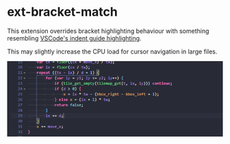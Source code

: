 # ext-bracket-match
This extension overrides bracket highlighting behaviour with something resembling [VSCode's indent guide highlighting](https://code.visualstudio.com/updates/v1_23#_highlighted-indent-guides).

This may slightly increase the CPU load for cursor navigation in large files.

![screenshot](./ext-bracket-match.png)